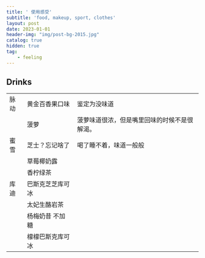 ```yaml
---
title: ' 使用感受'
subtitle: 'food, makeup, sport, clothes'
layout: post
date: 2023-01-01
header-img: "img/post-bg-2015.jpg"
catalog: true
hidden: true
tag: 
    - feeling
---
```




## Drinks

|      |                  |                                              |
| ---- | ---------------- | -------------------------------------------- |
| 脉动 | 黄金百香果口味   | 鉴定为没味道                                 |
|      | 菠萝             | 菠萝味道很浓，但是嘴里回味的时候不是很解渴。 |
| 蜜雪 | 芝士？忘记啥了   | 喝了睡不着，味道一般般                       |
|      | 草莓椰奶露       |                                              |
|      | 香柠绿茶         |                                              |
| 库迪 | 巴斯克芝芝库可冰 |                                              |
|      | 太妃生酪岩茶     |                                              |
|      | 杨梅奶昔 不加糖  |                                              |
|      | 檬檬巴斯克库可冰 |                                              |

